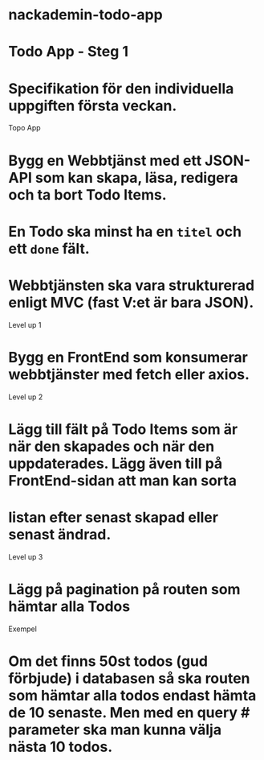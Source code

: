 # nackademin-todo-app
# Todo App - Steg 1
# Specifikation för den individuella uppgiften första veckan.

Topo App
# Bygg en Webbtjänst med ett JSON-API som kan skapa, läsa, redigera och ta bort Todo Items.
# En Todo ska minst ha en `titel` och ett `done` fält.
# Webbtjänsten ska vara strukturerad enligt MVC (fast V:et är bara JSON).

Level up 1
# Bygg en FrontEnd som konsumerar webbtjänster med fetch eller axios.

Level up 2
# Lägg till fält på Todo Items som är när den skapades och när den uppdaterades. Lägg även till på FrontEnd-sidan att man kan sorta 
# listan efter senast skapad eller senast ändrad.

Level up 3
# Lägg på pagination på routen som hämtar alla Todos

Exempel
# Om det finns 50st todos (gud förbjude) i databasen så ska routen som hämtar alla todos endast hämta de 10 senaste. Men med en query # parameter ska man kunna välja nästa 10 todos.